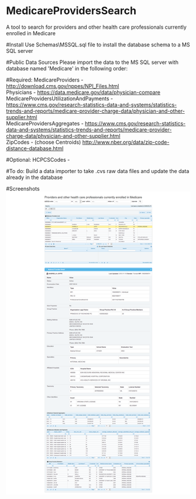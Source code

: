 # MedicareProvidersSearch
A tool to search for providers and other health care professionals currently enrolled in Medicare

#Install
Use Schemas\MSSQL.sql file to install the database schema to a MS SQL server

#Public Data Sources
Please import the data to the MS SQL server with database named 'Medicare' in the following order:

#Required:
MedicareProviders - http://download.cms.gov/nppes/NPI_Files.html <br/>
Physicians - https://data.medicare.gov/data/physician-compare <br/>
MedicareProvidersUtilizationAndPayments - https://www.cms.gov/research-statistics-data-and-systems/statistics-trends-and-reports/medicare-provider-charge-data/physician-and-other-supplier.html <br/>
MedicareProvidersAggregates - https://www.cms.gov/research-statistics-data-and-systems/statistics-trends-and-reports/medicare-provider-charge-data/physician-and-other-supplier.html <br/>
ZipCodes - (choose Centroids) http://www.nber.org/data/zip-code-distance-database.html

#Optional:
HCPCSCodes - 

#To do:
Build a data importer to take .cvs raw data files and update the data already in the database

#Screenshots
![ScreenShot 1](https://github.com/kh-nguyen/MedicareProvidersSearch/raw/master/MedicareProvidersSearch/Screenshot.png)

